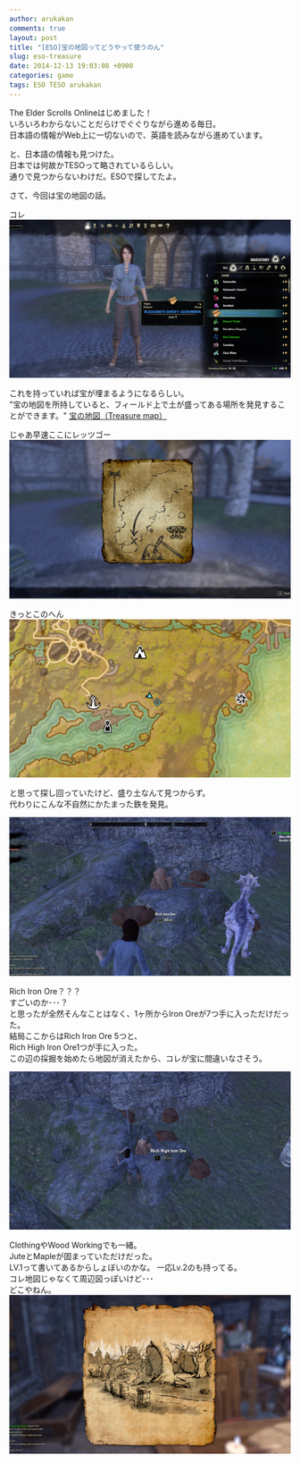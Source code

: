 ```yaml
---
author: arukakan
comments: true
layout: post
title: "[ESO]宝の地図ってどうやって使うのん"
slug: eso-treasure
date: 2014-12-13 19:03:08 +0900
categories: game
tags: ESO TESO arukakan
---
```


<!-- more -->

The Elder Scrolls Onlineはじめました！  
いろいろわからないことだらけでぐぐりながら進める毎日。  
日本語の情報がWeb上に一切ないので、英語を読みながら進めています。  

と、日本語の情報も見つけた。  
日本では何故かTESOって略されているらしい。  
通りで見つからないわけだ。ESOで探してたよ。  

さて、今回は宝の地図の話。  

コレ  
<a href="/img/12/13/map1.png">
	<img src="/img/12/13/map1-thumb.png">
</a>

これを持っていれば宝が埋まるようになるらしい。  
"宝の地図を所持していると、フィールド上で土が盛ってある場所を発見することができます。"
[宝の地図（Treasure map）](http://tamriel-times.blog.jp/archives/1001335239.html)  

じゃあ早速ここにレッツゴー  
<a href="/img/12/13/map2.png">
	<img src="/img/12/13/map2-thumb.png">
</a>

きっとこのへん  
<a href="/img/12/13/map3.png">
	<img src="/img/12/13/map3-thumb.png">
</a>

と思って探し回っていたけど、盛り土なんて見つからず。  
代わりにこんな不自然にかたまった鉄を発見。  

<a href="/img/12/13/map4.png">
	<img src="/img/12/13/map4-thumb.png">
</a>

Rich Iron Ore？？？  
すごいのか･･･？  
と思ったが全然そんなことはなく、1ヶ所からIron Oreが7つ手に入っただけだった。  
結局ここからはRich Iron Ore 5つと、  
Rich High Iron Ore1つが手に入った。  
この辺の採掘を始めたら地図が消えたから、コレが宝に間違いなさそう。

<a href="/img/12/13/map5.png">
	<img src="/img/12/13/map5-thumb.png">
</a>

ClothingやWood Workingでも一緒。  
JuteとMapleが固まっていただけだった。  
LV.1って書いてあるからしょぼいのかな。
一応Lv.2のも持ってる。  
コレ地図じゃなくて周辺図っぽいけど･･･  
どこやねん。
<a href="/img/12/13/map6.png">
	<img src="/img/12/13/map6-thumb.png">
</a>


